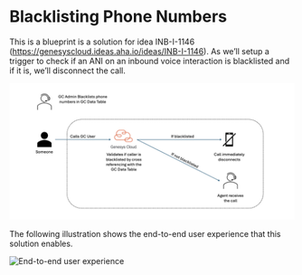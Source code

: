 # Blacklisting Phone Numbers

This is a blueprint is a solution for idea INB-I-1146 (https://genesyscloud.ideas.aha.io/ideas/INB-I-1146). As we’ll setup a trigger to check if an ANI on an inbound voice interaction is blacklisted and if it is, we’ll disconnect the call.

![Inbound Communicate call Genesys Cloud flow](blueprint/images/ani-blacklist-workflow.png "Genesys Cloud Inbound Communicate Call")

The following illustration shows the end-to-end user experience that this solution enables.

![End-to-end user experience](blueprint/images/ani-blacklist-demo.gif "End-to-end user experience")
